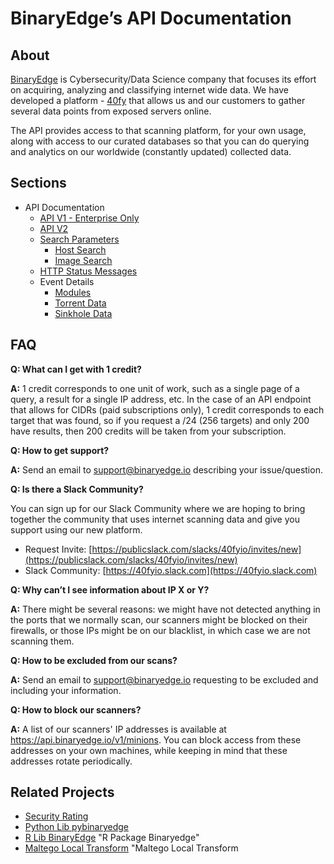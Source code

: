 # BinaryEdge’s API Documentation


## About

[BinaryEdge](https://www.binaryedge.io/) is Cybersecurity/Data Science company that focuses its effort on acquiring, analyzing and classifying internet wide data. We have developed a platform - [40fy](https://www.40fy.io/) that allows us and our customers to gather several data points from exposed servers online. 

The API provides access to that scanning platform, for your own usage, along with access to our curated databases so that you can do querying and analytics on our worldwide (constantly updated) collected data.


## Sections

- API Documentation
    - [API V1 - Enterprise Only](api-v1.md "api-v1")
    - [API V2](api-v2.md "api-v2")
    - [Search Parameters](search.md "search")
        - [Host Search](search.md "search")
        - [Image Search](image-search.md "image-search")
    - [HTTP Status Messages](errors.md "errors")
    - Event Details
        - [Modules](modules.md "modules")
        - [Torrent Data](torrent.md "torrents")
        - [Sinkhole Data](sinkhole.md "sinkhole")

 

## FAQ

**Q: What can I get with 1 credit?**

**A:** 1 credit corresponds to one unit of work, such as a single page of a query, a result for a single IP address, etc. In the case of an API endpoint that allows for CIDRs (paid subscriptions only), 1 credit corresponds to each target that was found, so if you request a /24 (256 targets) and only 200 have results, then 200 credits will be taken from your subscription.


**Q: How to get support?**

**A:** Send an email to support@binaryedge.io describing your issue/question.


**Q: Is there a Slack Community?**

You can sign up for our Slack Community where we are hoping to bring together the community that uses internet scanning data and give you support using our new platform.

* Request Invite: [https://publicslack.com/slacks/40fyio/invites/new](https://publicslack.com/slacks/40fyio/invites/new)
* Slack Community: [https://40fyio.slack.com](https://40fyio.slack.com)


**Q: Why can’t I see information about IP X or Y?**

**A:** There might be several reasons: we might have not detected anything in the ports that we normally scan, our scanners might be blocked on their firewalls, or those IPs might be on our blacklist, in which case we are not scanning them.


**Q: How to be excluded from our scans?**

**A:** Send an email to support@binaryedge.io requesting to be excluded and including your information.


**Q: How to block our scanners?**

**A:** A list of our scanners' IP addresses is available at https://api.binaryedge.io/v1/minions. You can block access from these addresses on your own machines, while keeping in mind that these addresses rotate periodically.


## Related Projects

- [Security Rating](https://securityrating.io/ "Security Rating")
- [Python Lib pybinaryedge](https://pypi.org/project/pybinaryedge/ "python pybinaryedge")
- [R Lib BinaryEdge](https://github.com/balgan/rbinaryedge) "R Package Binaryedge"
- [Maltego Local Transform](https://github.com/Te-k/binaryedge-maltego-local-transform) "Maltego Local Transform
